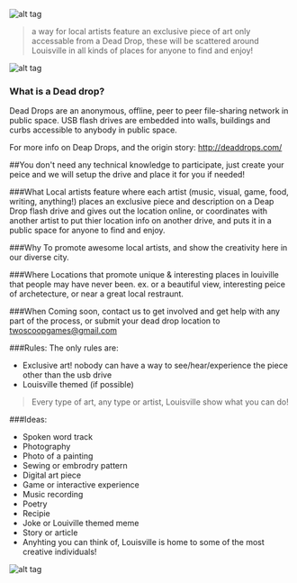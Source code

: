 ![alt tag](https://scontent-b.xx.fbcdn.net/hphotos-prn2/t1.0-9/10338739_10152196407958087_6429379408254650202_n.jpg)

>a way for local artists feature an exclusive piece of art only accessable from a Dead Drop, these will be scattered around Louisville in all kinds of places for anyone to find and enjoy!

![alt tag](http://deaddrops.com/wp-content/uploads/2010/11/deaddrops1-600x400.jpg)

### What is a Dead drop?

Dead Drops are an anonymous, offline, peer to peer file-sharing network in public space. USB flash drives are embedded into walls, buildings and curbs accessible to anybody in public space. 

For more info on Deap Drops, and the origin story: http://deaddrops.com/

##You don't need any technical knowledge to participate, just create your peice and we will setup the drive and place it for you if needed!

###What
Local artists feature where each artist (music, visual, game, food, writing, anything!) places an exclusive piece and description on a Deap Drop flash drive and gives out the location online, or coordinates with another artist to put thier location info on another drive, and puts it in a public space for anyone to find and enjoy.

###Why
To promote awesome local artists, and show the creativity here in our diverse city.

###Where
Locations that promote unique & interesting places in louiville that people may have never been.
ex. or a beautiful view, interesting peice of archetecture, or near a great local restraunt.

###When
Coming soon, contact us to get involved and get help with any part of the process,  or submit your dead drop location to twoscoopgames@gmail.com


###Rules:
The only rules are:
- Exclusive art! nobody can have a way to see/hear/experience the piece other than the usb drive
- Louisville themed (if possible)

>Every type of art, any type or artist, Louisville show what you can do!

###Ideas:

* Spoken word track
* Photography
* Photo of a painting
* Sewing or embrodry pattern
* Digital art piece
* Game or interactive experience
* Music recording
* Poetry
* Recipie
* Joke or Louiville themed meme
* Story or article
* Anyhting you can think of, Louisville is home to some of the most creative individuals!

![alt tag](http://deaddrops.com/wp-content/uploads/2010/11/DD-eyebeam2-540x279.jpg)
